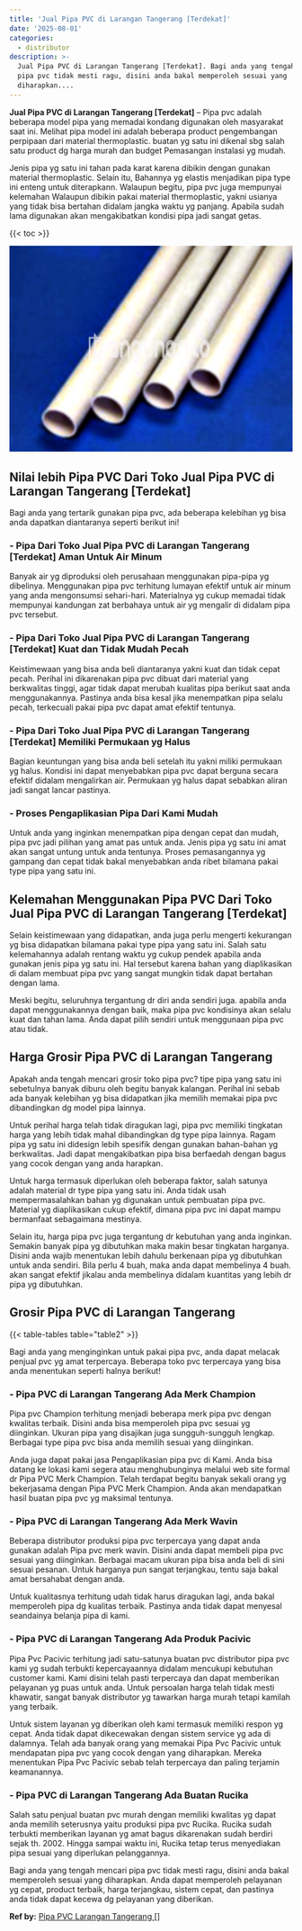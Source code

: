 ```yaml
---
title: 'Jual Pipa PVC di Larangan Tangerang [Terdekat]'
date: '2025-08-01'
categories:
  - distributor
description: >-
  Jual Pipa PVC di Larangan Tangerang [Terdekat]. Bagi anda yang tengah mencari
  pipa pvc tidak mesti ragu, disini anda bakal memperoleh sesuai yang
  diharapkan....
---
```


**Jual Pipa PVC di Larangan Tangerang \[Terdekat\]** – Pipa pvc adalah beberapa model pipa yang memadai kondang digunakan oleh masyarakat saat ini. Melihat pipa model ini adalah beberapa product pengembangan perpipaan dari material thermoplastic. buatan yg satu ini dikenal sbg salah satu product dg harga murah dan budget Pemasangan instalasi yg mudah.

Jenis pipa yg satu ini tahan pada karat karena dibikin dengan gunakan material thermoplastic. Selain itu, Bahannya yg elastis menjadikan pipa type ini enteng untuk diterapkann. Walaupun begitu, pipa pvc juga mempunyai kelemahan Walaupun dibikin pakai material thermoplastic, yakni usianya yang tidak bisa bertahan didalam jangka waktu yg panjang. Apabila sudah lama digunakan akan mengakibatkan kondisi pipa jadi sangat getas.

{{< toc >}}

![Jual Pipa PVC di Larangan Tangerang [Terdekat]](/images/jaul-pipa-pvc-63.png)

## Nilai lebih Pipa PVC Dari Toko Jual Pipa PVC di Larangan Tangerang \[Terdekat\]

Bagi anda yang tertarik gunakan pipa pvc, ada beberapa kelebihan yg bisa anda dapatkan diantaranya seperti berikut ini!

### \- Pipa Dari Toko Jual Pipa PVC di Larangan Tangerang \[Terdekat\] Aman Untuk Air Minum

Banyak air yg diproduksi oleh perusahaan menggunakan pipa-pipa yg dibelinya. Menggunakan pipa pvc terhitung lumayan efektif untuk air minum yang anda mengonsumsi sehari-hari. Materialnya yg cukup memadai tidak mempunyai kandungan zat berbahaya untuk air yg mengalir di didalam pipa pvc tersebut.

### \- Pipa Dari Toko Jual Pipa PVC di Larangan Tangerang \[Terdekat\] Kuat dan Tidak Mudah Pecah

Keistimewaan yang bisa anda beli diantaranya yakni kuat dan tidak cepat pecah. Perihal ini dikarenakan pipa pvc dibuat dari material yang berkwalitas tinggi, agar tidak dapat merubah kualitas pipa berikut saat anda menggunakannya. Pastinya anda bisa kesal jika menempatkan pipa selalu pecah, terkecuali pakai pipa pvc dapat amat efektif tentunya.

### \- Pipa Dari Toko Jual Pipa PVC di Larangan Tangerang \[Terdekat\] Memiliki Permukaan yg Halus

Bagian keuntungan yang bisa anda beli setelah itu yakni miliki permukaan yg halus. Kondisi ini dapat menyebabkan pipa pvc dapat berguna secara efektif didalam mengalirkan air. Permukaan yg halus dapat sebabkan aliran jadi sangat lancar pastinya.

### \- Proses Pengaplikasian Pipa Dari Kami Mudah

Untuk anda yang inginkan menempatkan pipa dengan cepat dan mudah, pipa pvc jadi pilihan yang amat pas untuk anda. Jenis pipa yg satu ini amat akan sangat untung untuk anda tentunya. Proses pemasangannya yg gampang dan cepat tidak bakal menyebabkan anda ribet bilamana pakai type pipa yang satu ini.

## Kelemahan Menggunakan Pipa PVC Dari Toko Jual Pipa PVC di Larangan Tangerang \[Terdekat\]

Selain keistimewaan yang didapatkan, anda juga perlu mengerti kekurangan yg bisa didapatkan bilamana pakai type pipa yang satu ini. Salah satu kelemahannya adalah rentang waktu yg cukup pendek apabila anda gunakan jenis pipa yg satu ini. Hal tersebut karena bahan yang diaplikasikan di dalam membuat pipa pvc yang sangat mungkin tidak dapat bertahan dengan lama.

Meski begitu, seluruhnya tergantung dr diri anda sendiri juga. apabila anda dapat menggunakannya dengan baik, maka pipa pvc kondisinya akan selalu kuat dan tahan lama. Anda dapat pilih sendiri untuk menggunaan pipa pvc atau tidak.

## Harga Grosir Pipa PVC di Larangan Tangerang

Apakah anda tengah mencari grosir toko pipa pvc? tipe pipa yang satu ini sebetulnya banyak diburu oleh begitu banyak kalangan. Perihal ini sebab ada banyak kelebihan yg bisa didapatkan jika memilih memakai pipa pvc dibandingkan dg model pipa lainnya.

Untuk perihal harga telah tidak diragukan lagi, pipa pvc memiliki tingkatan harga yang lebih tidak mahal dibandingkan dg type pipa lainnya. Ragam pipa yg satu ini didesign lebih spesifik dengan gunakan bahan-bahan yg berkwalitas. Jadi dapat mengakibatkan pipa bisa berfaedah dengan bagus yang cocok dengan yang anda harapkan.

Untuk harga termasuk diperlukan oleh beberapa faktor, salah satunya adalah material dr type pipa yang satu ini. Anda tidak usah mempermasalahkan bahan yg digunakan untuk pembuatan pipa pvc. Material yg diaplikasikan cukup efektif, dimana pipa pvc ini dapat mampu bermanfaat sebagaimana mestinya.

Selain itu, harga pipa pvc juga tergantung dr kebutuhan yang anda inginkan. Semakin banyak pipa yg dibutuhkan maka makin besar tingkatan harganya. Disini anda wajib menentukan lebih dahulu berkenaan pipa yg dibutuhkan untuk anda sendiri. Bila perlu 4 buah, maka anda dapat membelinya 4 buah. akan sangat efektif jikalau anda membelinya didalam kuantitas yang lebih dr pipa yg dibutuhkan.

## Grosir Pipa PVC di Larangan Tangerang

{{< table-tables table="table2" >}}

Bagi anda yang menginginkan untuk pakai pipa pvc, anda dapat melacak penjual pvc yg amat terpercaya. Beberapa toko pvc terpercaya yang bisa anda menentukan seperti halnya berikut!

### \- Pipa PVC di Larangan Tangerang Ada Merk Champion

Pipa pvc Champion terhitung menjadi beberapa merk pipa pvc dengan kwalitas terbaik. Disini anda bisa memperoleh pipa pvc sesuai yg diinginkan. Ukuran pipa yang disajikan juga sungguh-sungguh lengkap. Berbagai type pipa pvc bisa anda memilih sesuai yang diinginkan.

Anda juga dapat pakai jasa Pengaplikasian pipa pvc di Kami. Anda bisa datang ke lokasi kami segera atau menghubunginya melalui web site formal dr Pipa PVC Merk Champion. Telah terdapat begitu banyak sekali orang yg bekerjasama dengan Pipa PVC Merk Champion. Anda akan mendapatkan hasil buatan pipa pvc yg maksimal tentunya.

### \- Pipa PVC di Larangan Tangerang Ada Merk Wavin

Beberapa distributor produksi pipa pvc terpercaya yang dapat anda gunakan adalah Pipa pvc merk wavin. Disini anda dapat membeli pipa pvc sesuai yang diinginkan. Berbagai macam ukuran pipa bisa anda beli di sini sesuai pesanan. Untuk harganya pun sangat terjangkau, tentu saja bakal amat bersahabat dengan anda.

Untuk kualitasnya terhitung udah tidak harus diragukan lagi, anda bakal memperoleh pipa dg kualitas terbaik. Pastinya anda tidak dapat menyesal seandainya belanja pipa di kami.

### \- Pipa PVC di Larangan Tangerang Ada Produk Pacivic

Pipa Pvc Pacivic terhitung jadi satu-satunya buatan pvc distributor pipa pvc kami yg sudah terbukti kepercayaannya didalam mencukupi kebutuhan customer kami. Kami disini telah pasti terpercaya dan dapat memberikan pelayanan yg puas untuk anda. Untuk persoalan harga telah tidak mesti khawatir, sangat banyak distributor yg tawarkan harga murah tetapi kamilah yang terbaik.

Untuk sistem layanan yg diberikan oleh kami termasuk memiliki respon yg cepat. Anda tidak dapat dikecewakan dengan sistem service yg ada di dalamnya. Telah ada banyak orang yang memakai Pipa Pvc Pacivic untuk mendapatan pipa pvc yang cocok dengan yang diharapkan. Mereka menentukan Pipa Pvc Pacivic sebab telah terpercaya dan paling terjamin keamanannya.

### \- Pipa PVC di Larangan Tangerang Ada Buatan Rucika

Salah satu penjual buatan pvc murah dengan memiliki kwalitas yg dapat anda memilih seterusnya yaitu produksi pipa pvc Rucika. Rucika sudah terbukti memberikan layanan yg amat bagus dikarenakan sudah berdiri sejak th. 2002. Hingga sampai waktu ini, Rucika tetap terus menyediakan pipa sesuai yang diperlukan pelanggannya.

Bagi anda yang tengah mencari pipa pvc tidak mesti ragu, disini anda bakal memperoleh sesuai yang diharapkan. Anda dapat memperoleh pelayanan yg cepat, product terbaik, harga terjangkau, sistem cepat, dan pastinya anda tidak dapat kecewa dg pelayanan yang diberikan.

**Ref by:** [Pipa PVC Larangan Tangerang []](https://id.wikipedia.org/wiki/Pipa)
